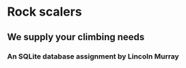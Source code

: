# Rock scalers  
## We supply your climbing needs
### An SQLite database assignment by Lincoln Murray 